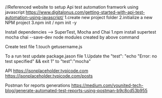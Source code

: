 //Referenced website to setup Api test automation framwork using javascript
https://www.digitalonus.com/getting-started-with-api-test-automation-using-javascript/
1.create new project folder
2.initialize a new NPM project
3.npm init / npm init -y

Install dependencies --> SuperTest, Mocha and Chai
1.npm install supertest mocha chai --save-dev
node modules created by above command

Create test file 
1.touch getusername.js

To a run test update package.jason file
1.Update the "test": "echo \"Error: no test specified\" && exit 1"  to "test":"mocha"

API
https://jsonplaceholder.typicode.com
https://jsonplaceholder.typicode.com/posts

Postman for reports generations 
https://medium.com/younited-tech-blog/generate-automated-test-reports-using-postman-b9c8cd53b955
